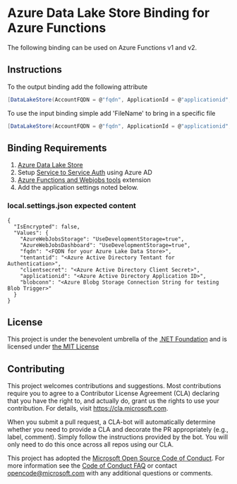 # Azure Data Lake Store Binding for Azure Functions

The following binding can be used on Azure Functions v1 and v2. 

## Instructions

To the output binding add the following attribute

```c#
[DataLakeStore(AccountFQDN = @"fqdn", ApplicationId = @"applicationid", ClientSecret = @"clientsecret", TenantID = @"tentantid")]out DataLakeStoreOutput dataLakeStoreOutput
```

To use the input binding simple add 'FileName' to bring in a specific file

```c#
[DataLakeStore(AccountFQDN = @"fqdn", ApplicationId = @"applicationid", ClientSecret = @"clientsecret", TenantID = @"tentantid", FileName = "/mydata/testfile.txt")]Stream myfile
```

## Binding Requirements 

1. [Azure Data Lake Store](https://azure.microsoft.com/en-us/services/data-lake-store/)
2. Setup [Service to Service Auth](https://docs.microsoft.com/en-us/azure/data-lake-store/data-lake-store-service-to-service-authenticate-using-active-directory) using Azure AD
3. [Azure Functions and Webjobs tools](https://marketplace.visualstudio.com/items?itemName=VisualStudioWebandAzureTools.AzureFunctionsandWebJobsTools) extension 
4. Add the application settings noted below. 

### local.settings.json expected content
```
{
  "IsEncrypted": false,
  "Values": {
    "AzureWebJobsStorage": "UseDevelopmentStorage=true",
    "AzureWebJobsDashboard": "UseDevelopmentStorage=true",
    "fqdn": "<FQDN for your Azure Lake Data Store>",
    "tentantid": "<Azure Active Directory Tentant for Authentication>",
    "clientsecret": "<Azure Active Directory Client Secret>",
    "applicationid": "<Azure Active Directory Application ID>",
    "blobconn": "<Azure Blobg Storage Connection String for testing Blob Trigger>"
  }
}
```

## License

This project is under the benevolent umbrella of the [.NET Foundation](http://www.dotnetfoundation.org/) and is licensed under [the MIT License](https://github.com/Azure/azure-webjobs-sdk/blob/master/LICENSE.txt)


## Contributing

This project welcomes contributions and suggestions.  Most contributions require you to agree to a
Contributor License Agreement (CLA) declaring that you have the right to, and actually do, grant us
the rights to use your contribution. For details, visit https://cla.microsoft.com.

When you submit a pull request, a CLA-bot will automatically determine whether you need to provide
a CLA and decorate the PR appropriately (e.g., label, comment). Simply follow the instructions
provided by the bot. You will only need to do this once across all repos using our CLA.

This project has adopted the [Microsoft Open Source Code of Conduct](https://opensource.microsoft.com/codeofconduct/).
For more information see the [Code of Conduct FAQ](https://opensource.microsoft.com/codeofconduct/faq/) or
contact [opencode@microsoft.com](mailto:opencode@microsoft.com) with any additional questions or comments.
